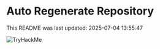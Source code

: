 # Auto Regenerate Repository

This README was last updated: 2025-07-04 13:55:47

 ![TryHackMe](https://tryhackme.com/badge/533634)